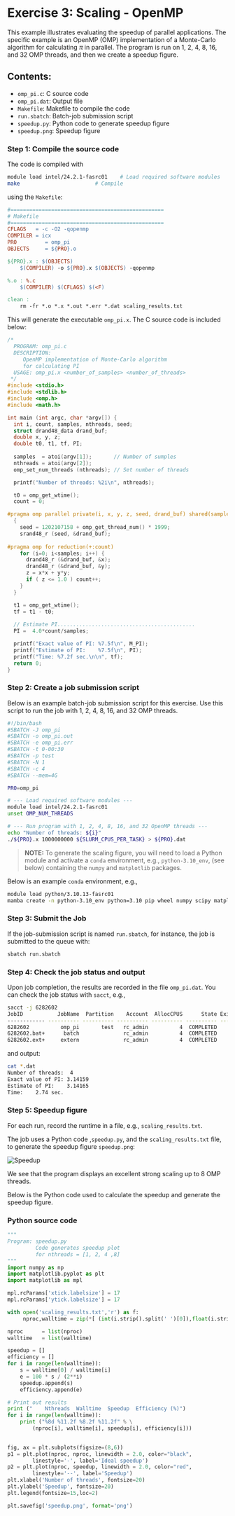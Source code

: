 # Exercise 3: Scaling - OpenMP 

This example illustrates evaluating the speedup of parallel applications. 
The specific example is an OpenMP (OMP) implementation of a Monte-Carlo algorithm for 
calculating $\pi$ in parallel. The program is run on 1, 2, 4, 8, 16, and 32 OMP threads, 
and then we create a speedup figure.

## Contents:

* <code>omp_pi.c</code>: C source code
* <code>omp_pi.dat</code>: Output file
* <code>Makefile</code>: Makefile to compile the code
* <code>run.sbatch</code>: Batch-job submission script
* <code>speedup.py</code>: Python code to generate speedup figure
* <code>speedup.png</code>: Speedup figure

### Step 1: Compile the source code

The code is compiled with

```bash
module load intel/24.2.1-fasrc01	# Load required software modules
make             			# Compile
```
using the `Makefile`:

```makefile
#=================================================
# Makefile
#=================================================
CFLAGS   = -c -O2 -qopenmp
COMPILER = icx
PRO         = omp_pi
OBJECTS     = ${PRO}.o

${PRO}.x : $(OBJECTS)
	$(COMPILER) -o ${PRO}.x $(OBJECTS) -qopenmp

%.o : %.c
	$(COMPILER) $(CFLAGS) $(<F)

clean :
	rm -fr *.o *.x *.out *.err *.dat scaling_results.txt
```
This will generate the executable `omp_pi.x`. The C source code is included below:

```c
/*
  PROGRAM: omp_pi.c
  DESCRIPTION: 
     OpenMP implementation of Monte-Carlo algorithm
     for calculating PI
  USAGE: omp_pi.x <number_of_samples> <number_of_threads>
 */
#include <stdio.h>
#include <stdlib.h>
#include <omp.h>
#include <math.h>

int main (int argc, char *argv[]) {
  int i, count, samples, nthreads, seed;
  struct drand48_data drand_buf;
  double x, y, z;
  double t0, t1, tf, PI;
  
  samples  = atoi(argv[1]);       // Number of sumples
  nthreads = atoi(argv[2]);
  omp_set_num_threads (nthreads); // Set number of threads

  printf("Number of threads: %2i\n", nthreads);

  t0 = omp_get_wtime();
  count = 0;

#pragma omp parallel private(i, x, y, z, seed, drand_buf) shared(samples)
  {
    seed = 1202107158 + omp_get_thread_num() * 1999;
    srand48_r (seed, &drand_buf);
    
#pragma omp for reduction(+:count)
    for (i=0; i<samples; i++) {
      drand48_r (&drand_buf, &x);
      drand48_r (&drand_buf, &y);
      z = x*x + y*y;
      if ( z <= 1.0 ) count++;
    }
  }

  t1 = omp_get_wtime();
  tf = t1 - t0;
  
  // Estimate PI............................................
  PI =  4.0*count/samples;

  printf("Exact value of PI: %7.5f\n", M_PI);
  printf("Estimate of PI:    %7.5f\n", PI);
  printf("Time: %7.2f sec.\n\n", tf);
  return 0;
}
```
### Step 2: Create a job submission script 

Below is an example batch-job submission script for this exercise. Use this
script to run the job with 1, 2, 4, 8, 16, and 32 OMP threads. 

```bash
#!/bin/bash
#SBATCH -J omp_pi
#SBATCH -o omp_pi.out
#SBATCH -e omp_pi.err
#SBATCH -t 0-00:30
#SBATCH -p test
#SBATCH -N 1
#SBATCH -c 4
#SBATCH --mem=4G

PRO=omp_pi

# --- Load required software modules ---
module load intel/24.2.1-fasrc01
unset OMP_NUM_THREADS

# --- Run program with 1, 2, 4, 8, 16, and 32 OpenMP threads ---
echo "Number of threads: ${i}"
./${PRO}.x 1000000000 ${SLURM_CPUS_PER_TASK} > ${PRO}.dat
```

> **NOTE:** To generate the scaling figure, you will need to load a Python 
module and activate a `conda` environment, e.g., `python-3.10_env`, 
(see below) containing the `numpy` and `matplotlib` packages.

Below is an example `conda` environment, e.g.,

```bash
module load python/3.10.13-fasrc01
mamba create -n python-3.10_env python=3.10 pip wheel numpy scipy matplotlib pandas seaborn h5py
```

### Step 3: Submit the Job

If the job-submission script is named `run.sbatch`, for instance, the job is submitted
to the queue with:

```bash
sbatch run.sbatch
```

### Step 4: Check the job status and output

Upon job completion, the results are recorded in the file `omp_pi.dat`.
You can check the job status with `sacct`, e.g.,

```bash
sacct -j 6282602
JobID           JobName  Partition    Account  AllocCPUS      State ExitCode 
------------ ---------- ---------- ---------- ---------- ---------- -------- 
6282602          omp_pi       test   rc_admin          4  COMPLETED      0:0 
6282602.bat+      batch              rc_admin          4  COMPLETED      0:0 
6282602.ext+     extern              rc_admin          4  COMPLETED      0:0
```

and output:  

```bash
cat *.dat
Number of threads:  4
Exact value of PI: 3.14159
Estimate of PI:    3.14165
Time:    2.74 sec.
```

### Step 5: Speedup figure

For each run, record the runtime in a file, e.g., `scaling_results.txt`.

The job uses a Python code ,`speedup.py`, and the `scaling_results.txt` file, 
to generate the speedup figure `speedup.png`:

![Speedup](speedup.png)

We see that the program displays an excellent strong scaling up to 8 OMP threads.

Below is the Python code used to calculate the speedup and generate the speedup
figure.

### Python source code

```python
"""
Program: speedup.py
         Code generates speedup plot
         for nthreads = [1, 2, 4 ,8]
"""
import numpy as np
import matplotlib.pyplot as plt
import matplotlib as mpl

mpl.rcParams['xtick.labelsize'] = 17
mpl.rcParams['ytick.labelsize'] = 17

with open('scaling_results.txt','r') as f: 
     nproc,walltime = zip(*[ (int(i.strip().split(' ')[0]),float(i.strip().split(' ')[1])) for i in f.readlines()])

nproc      = list(nproc)
walltime   = list(walltime)

speedup = []
efficiency = []
for i in range(len(walltime)):
    s = walltime[0] / walltime[i]
    e = 100 * s / (2**i)
    speedup.append(s)
    efficiency.append(e)

# Print out results
print ("    Nthreads  Walltime  Speedup  Efficiency (%)")
for i in range(len(walltime)):
    print ("%8d %11.2f %8.2f %11.2f" % \
        (nproc[i], walltime[i], speedup[i], efficiency[i]))
    

fig, ax = plt.subplots(figsize=(8,6))
p1 = plt.plot(nproc, nproc, linewidth = 2.0, color="black",
        linestyle='-', label='Ideal speedup')
p2 = plt.plot(nproc, speedup, linewidth = 2.0, color="red",
        linestyle='--', label='Speedup')
plt.xlabel('Number of threads', fontsize=20)
plt.ylabel('Speedup', fontsize=20)
plt.legend(fontsize=15,loc=2)

plt.savefig('speedup.png', format='png')
```


